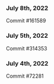 ### July 8th, 2022

Commit #161589

### July 5th, 2022

Commit #314353


### July 4th, 2022

Commit #72281
